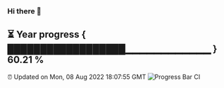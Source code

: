 ### Hi there 👋
⏳ Year progress { ██████████████████▁▁▁▁▁▁▁▁▁▁▁▁ } 60.21 %
---
⏰ Updated on Mon, 08 Aug 2022 18:07:55 GMT
![Progress Bar CI](https://github.com/Moyi321/Moyi321/workflows/Progress%20Bar%20CI/badge.svg)
